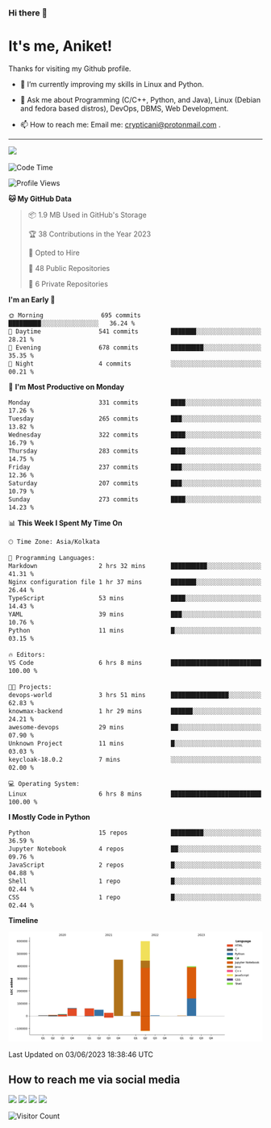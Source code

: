 ### Hi there 👋

   # It's me, Aniket!
   Thanks for visiting my Github profile.

<!--
**crypticani/crypticani** is a ✨ _special_ ✨ repository because its `README.md` (this file) appears on your GitHub profile. -->

- 🌱 I’m currently improving my skills in Linux and Python.

- 💬 Ask me about Programming (C/C++, Python, and Java), Linux (Debian and fedora based distros), DevOps, DBMS, Web Development.

- 📫 How to reach me: Email me: crypticani@protonmail.com .

---

<a href="#"><img src="https://github-readme-stats.vercel.app/api?username=crypticani&show_icons=true&hide_border=false&layout=default&theme=dracula&count_private=true"></a>

<!--START_SECTION:waka-->
![Code Time](http://img.shields.io/badge/Code%20Time-548%20hrs%206%20mins-blue)

![Profile Views](http://img.shields.io/badge/Profile%20Views-2-blue)

**🐱 My GitHub Data** 

> 📦 1.9 MB Used in GitHub's Storage 
 > 
> 🏆 38 Contributions in the Year 2023
 > 
> 💼 Opted to Hire
 > 
> 📜 48 Public Repositories 
 > 
> 🔑 6 Private Repositories 
 > 
**I'm an Early 🐤** 

```text
🌞 Morning                695 commits         █████████░░░░░░░░░░░░░░░░   36.24 % 
🌆 Daytime                541 commits         ███████░░░░░░░░░░░░░░░░░░   28.21 % 
🌃 Evening                678 commits         █████████░░░░░░░░░░░░░░░░   35.35 % 
🌙 Night                  4 commits           ░░░░░░░░░░░░░░░░░░░░░░░░░   00.21 % 
```
📅 **I'm Most Productive on Monday** 

```text
Monday                   331 commits         ████░░░░░░░░░░░░░░░░░░░░░   17.26 % 
Tuesday                  265 commits         ███░░░░░░░░░░░░░░░░░░░░░░   13.82 % 
Wednesday                322 commits         ████░░░░░░░░░░░░░░░░░░░░░   16.79 % 
Thursday                 283 commits         ████░░░░░░░░░░░░░░░░░░░░░   14.75 % 
Friday                   237 commits         ███░░░░░░░░░░░░░░░░░░░░░░   12.36 % 
Saturday                 207 commits         ███░░░░░░░░░░░░░░░░░░░░░░   10.79 % 
Sunday                   273 commits         ████░░░░░░░░░░░░░░░░░░░░░   14.23 % 
```


📊 **This Week I Spent My Time On** 

```text
🕑︎ Time Zone: Asia/Kolkata

💬 Programming Languages: 
Markdown                 2 hrs 32 mins       ██████████░░░░░░░░░░░░░░░   41.31 % 
Nginx configuration file 1 hr 37 mins        ███████░░░░░░░░░░░░░░░░░░   26.44 % 
TypeScript               53 mins             ████░░░░░░░░░░░░░░░░░░░░░   14.43 % 
YAML                     39 mins             ███░░░░░░░░░░░░░░░░░░░░░░   10.76 % 
Python                   11 mins             █░░░░░░░░░░░░░░░░░░░░░░░░   03.15 % 

🔥 Editors: 
VS Code                  6 hrs 8 mins        █████████████████████████   100.00 % 

🐱‍💻 Projects: 
devops-world             3 hrs 51 mins       ████████████████░░░░░░░░░   62.83 % 
knowmax-backend          1 hr 29 mins        ██████░░░░░░░░░░░░░░░░░░░   24.21 % 
awesome-devops           29 mins             ██░░░░░░░░░░░░░░░░░░░░░░░   07.90 % 
Unknown Project          11 mins             █░░░░░░░░░░░░░░░░░░░░░░░░   03.03 % 
keycloak-18.0.2          7 mins              ░░░░░░░░░░░░░░░░░░░░░░░░░   02.00 % 

💻 Operating System: 
Linux                    6 hrs 8 mins        █████████████████████████   100.00 % 
```

**I Mostly Code in Python** 

```text
Python                   15 repos            █████████░░░░░░░░░░░░░░░░   36.59 % 
Jupyter Notebook         4 repos             ██░░░░░░░░░░░░░░░░░░░░░░░   09.76 % 
JavaScript               2 repos             █░░░░░░░░░░░░░░░░░░░░░░░░   04.88 % 
Shell                    1 repo              █░░░░░░░░░░░░░░░░░░░░░░░░   02.44 % 
CSS                      1 repo              █░░░░░░░░░░░░░░░░░░░░░░░░   02.44 % 
```



**Timeline**

![Lines of Code chart](https://raw.githubusercontent.com/crypticani/crypticani/master/assets/bar_graph.png)


 Last Updated on 03/06/2023 18:38:46 UTC
<!--END_SECTION:waka-->

## How to reach me via social media
<p>
<a href="https://www.linkedin.com/in/crypticani/"><img src="https://img.shields.io/badge/-LinkedIn-blue?&style=for-the-badge&logo=linkedin&logoColor=white" height=30></a> 
<a href="https://twitter.com/crypticani"><img src="https://img.shields.io/badge/twitter-%231DA1F2.svg?&style=for-the-badge&logo=twitter&logoColor=white" height=30></a> 
<a href="https://www.quora.com/profile/Cryptic-Ani"><img src="https://img.shields.io/badge/-Quora-critical?&style=for-the-badge&logo=quora&logoColor=white" height=30></a>   
<a href="https://t.me/crypticani"><img src="https://img.shields.io/badge/-Telegram-informational?&style=for-the-badge&logo=telegram&logoColor=white" height=30></a> 

</p>

![Visitor Count](https://profile-counter.glitch.me/{crypticani}/count.svg)
